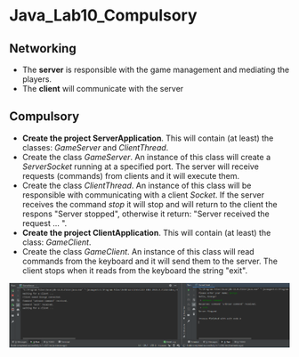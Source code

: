 # Java_Lab10_Compulsory

## **Networking**
-   The  **server**  is responsible with the game management and mediating the players.
-   The  **client**  will communicate with the server

## Compulsory

-   **Create the project ServerApplication**. This will contain (at least) the classes:  _GameServer_  and  _ClientThread_.
-   Create the class  _GameServer_. An instance of this class will create a  _ServerSocket_  running at a specified port. The server will receive requests (commands) from clients and it will execute them.
-   Create the class  _ClientThread_. An instance of this class will be responsible with communicating with a client  _Socket_. If the server receives the command  _stop_  it will stop and will return to the client the respons "Server stopped", otherwise it return: "Server received the request ... ".
-   **Create the project ClientApplication**. This will contain (at least) the class:  _GameClient_.
-   Create the class  _GameClient_. An instance of this class will read commands from the keyboard and it will send them to the server. The client stops when it reads from the keyboard the string "exit".

![Screenshot](https://raw.githubusercontent.com/georgeboghez/Java_Lab10_Compulsory/master/Screenshot%20(1).PNG)
